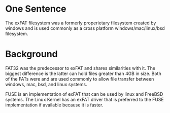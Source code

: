 
# One Sentence
The exFAT filesystem was a formerly properietary filesystem created by windows
and is used commonly as a cross platform windows/mac/linux/bsd filesystem.

# Background
FAT32 was the predecessor to exFAT and shares similarities with it. The biggest
difference is the latter can hold files greater than 4GB in size. Both of the
FATs were and are used commonly to allow file transfer between windows, mac,
bsd, and linux systems.

FUSE is an implementation of exFAT that can be used by linux and FreeBSD
systems. The Linux Kernel has an exFAT driver that is preferred to the FUSE
implementation if available because it is faster.

